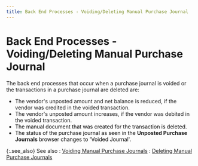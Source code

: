 ```yaml
---
title: Back End Processes - Voiding/Deleting Manual Purchase Journal
---
```


# Back End Processes - Voiding/Deleting Manual Purchase Journal


The back end processes that occur when a purchase journal is voided or the transactions in a purchase journal are deleted are:

- The vendor's unposted amount and net balance is reduced, if the vendor was credited in the voided transaction.
- The vendor's unposted amount increases, if the vendor was debited in the voided transaction.
- <font color='black'>The manual document that was created for the transaction is deleted.</font>
- <font color='black'>The status of the purchase journal as seen in the </font>**Unposted Purchase Journals** <font color='black'>browser changes to 'Voided Journal'.</font>



{:.see_also}
See also
: [Voiding Manual Purchase Journals]({{site.acc_baseurl}}/purchasing/purchase-jrnl-proc/manual-jrnl/voiding-deleting/voiding_journals.html)
: [Deleting Manual Purchase Journals]({{site.acc_baseurl}}/purchasing/purchase-jrnl-proc/manual-jrnl/voiding-deleting/del-trans/delete_transactions_manual_purchase_journals.html)
